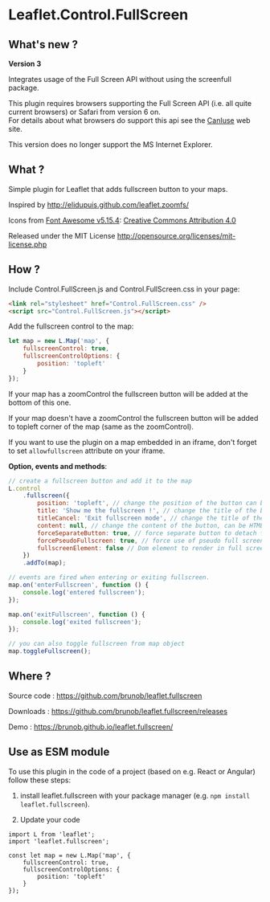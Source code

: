 # Leaflet.Control.FullScreen

## What's new ?

**Version 3**

Integrates usage of the Full Screen API without using the screenfull package.

This plugin requires browsers supporting the Full Screen API (i.e. all quite current browsers) or Safari from version 6 on.  
For details about what browsers do support this api see the [CanIuse](https://caniuse.com/fullscreen) web site.

This version does no longer support the MS Internet Explorer.

## What ?

Simple plugin for Leaflet that adds fullscreen button to your maps.

Inspired by <http://elidupuis.github.com/leaflet.zoomfs/>

Icons from [Font Awesome v5.15.4](https://github.com/FortAwesome/Font-Awesome/releases/tag/5.15.4): [Creative Commons Attribution 4.0](https://fontawesome.com/license/free)

Released under the MIT License <http://opensource.org/licenses/mit-license.php>

## How ?

Include Control.FullScreen.js and Control.FullScreen.css in your page:

```html
<link rel="stylesheet" href="Control.FullScreen.css" />
<script src="Control.FullScreen.js"></script>
```

Add the fullscreen control to the map:

```js
let map = new L.Map('map', {
	fullscreenControl: true,
	fullscreenControlOptions: {
		position: 'topleft'
	}
});
```

If your map has a zoomControl the fullscreen button will be added at the bottom of this one.

If your map doesn't have a zoomControl the fullscreen button will be added to topleft corner of the map (same as the zoomControl).

If you want to use the plugin on a map embedded in an iframe, don't forget to set `allowfullscreen` attribute on your iframe.

**Option, events and methods**:

```js
// create a fullscreen button and add it to the map
L.control
	.fullscreen({
		position: 'topleft', // change the position of the button can be topleft, topright, bottomright or bottomleft, default topleft
		title: 'Show me the fullscreen !', // change the title of the button, default Full Screen
		titleCancel: 'Exit fullscreen mode', // change the title of the button when fullscreen is on, default Exit Full Screen
		content: null, // change the content of the button, can be HTML, default null
		forceSeparateButton: true, // force separate button to detach from zoom buttons, default false
		forcePseudoFullscreen: true, // force use of pseudo full screen even if full screen API is available, default false
		fullscreenElement: false // Dom element to render in full screen, false by default, fallback to map._container
	})
	.addTo(map);

// events are fired when entering or exiting fullscreen.
map.on('enterFullscreen', function () {
	console.log('entered fullscreen');
});

map.on('exitFullscreen', function () {
	console.log('exited fullscreen');
});

// you can also toggle fullscreen from map object
map.toggleFullscreen();
```

## Where ?

Source code : <https://github.com/brunob/leaflet.fullscreen>

Downloads : <https://github.com/brunob/leaflet.fullscreen/releases>

Demo : <https://brunob.github.io/leaflet.fullscreen/>

## Use as ESM module

To use this plugin in the code of a project (based on e.g. React or Angular) follow these steps:

1. install leaflet.fullscreen with your package manager (e.g. `npm install leaflet.fullscreen`).

2. Update your code

```
import L from 'leaflet';
import 'leaflet.fullscreen';

const let map = new L.Map('map', {
	fullscreenControl: true,
	fullscreenControlOptions: {
		position: 'topleft'
	}
});
```
